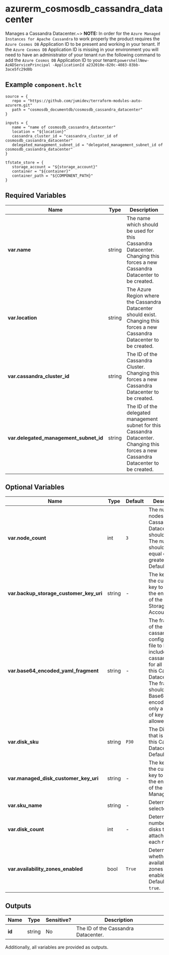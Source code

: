 # azurerm_cosmosdb_cassandra_datacenter

Manages a Cassandra Datacenter.~> **NOTE:** In order for the `Azure Managed Instances for Apache Cassandra` to work properly the product requires the `Azure Cosmos DB` Application ID to be present and working in your tenant. If the `Azure Cosmos DB` Application ID is missing in your environment you will need to have an administrator of your tenant run the following command to add the `Azure Cosmos DB` Application ID to your tenant:```powershellNew-AzADServicePrincipal -ApplicationId a232010e-820c-4083-83bb-3ace5fc29d0b```

## Example `component.hclt`

```hcl
source = {
   repo = "https://github.com/jumidev/terraform-modules-auto-azurerm.git" 
   path = "cosmosdb_documentdb/cosmosdb_cassandra_datacenter" 
}

inputs = {
   name = "name of cosmosdb_cassandra_datacenter" 
   location = "${location}" 
   cassandra_cluster_id = "cassandra_cluster_id of cosmosdb_cassandra_datacenter" 
   delegated_management_subnet_id = "delegated_management_subnet_id of cosmosdb_cassandra_datacenter" 
}

tfstate_store = {
   storage_account = "${storage_account}" 
   container = "${container}" 
   container_path = "${COMPONENT_PATH}" 
}

```

## Required Variables

| Name | Type |  Description |
| ---- | --------- |  ----------- |
| **var.name** | string |  The name which should be used for this Cassandra Datacenter. Changing this forces a new Cassandra Datacenter to be created. | 
| **var.location** | string |  The Azure Region where the Cassandra Datacenter should exist. Changing this forces a new Cassandra Datacenter to be created. | 
| **var.cassandra_cluster_id** | string |  The ID of the Cassandra Cluster. Changing this forces a new Cassandra Datacenter to be created. | 
| **var.delegated_management_subnet_id** | string |  The ID of the delegated management subnet for this Cassandra Datacenter. Changing this forces a new Cassandra Datacenter to be created. | 

## Optional Variables

| Name | Type |  Default  |  Description |
| ---- | --------- |  ----------- | ----------- |
| **var.node_count** | int |  `3`  |  The number of nodes the Cassandra Datacenter should have. The number should be equal or greater than `3`. Defaults to `3`. | 
| **var.backup_storage_customer_key_uri** | string |  -  |  The key URI of the customer key to use for the encryption of the backup Storage Account. | 
| **var.base64_encoded_yaml_fragment** | string |  -  |  The fragment of the cassandra.yaml configuration file to be included in the cassandra.yaml for all nodes in this Cassandra Datacenter. The fragment should be Base64 encoded and only a subset of keys is allowed. | 
| **var.disk_sku** | string |  `P30`  |  The Disk SKU that is used for this Cassandra Datacenter. Defaults to `P30`. | 
| **var.managed_disk_customer_key_uri** | string |  -  |  The key URI of the customer key to use for the encryption of the Managed Disk. | 
| **var.sku_name** | string |  -  |  Determines the selected sku. | 
| **var.disk_count** | int |  -  |  Determines the number of p30 disks that are attached to each node. | 
| **var.availability_zones_enabled** | bool |  `True`  |  Determines whether availability zones are enabled. Defaults to `true`. | 



## Outputs

| Name | Type | Sensitive? | Description |
| ---- | ---- | --------- | --------- |
| **id** | string | No  | The ID of the Cassandra Datacenter. | 

Additionally, all variables are provided as outputs.

